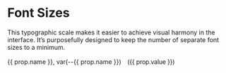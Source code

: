 # Font Sizes

<script setup lang="ts">
import { computed } from 'vue'
import designTokens from '../../src/assets/tokens/ods.json'

const tokens = computed(() => {
	return Object.values(designTokens).filter((token) => token.name.startsWith('oc-font-size-'))
})
</script>

This typographic scale makes it easier to achieve visual harmony in the interface. It’s purposefully designed to keep the number of separate font sizes to a minimum.

<div class="font-sizes">
	<div
		v-for="(prop, index) in tokens"
		:key="index"
		class="font"
		:style="{ fontSize: prop.value }"
	>
		{{ prop.name }}, var(--{{ prop.name }})
		<span>({{ prop.value }})</span>
	</div>
</div>

<style lang="scss">
.font-sizes {
  margin-top: 16px;
  overflow: hidden;
  width: 100%;
}
.font {
  margin-bottom: 4px;
  font-style: normal;
  span {
    letter-spacing: -0.02em;
    margin-left: 10px;
    user-select: none;
    font-style: normal;
  }
}
</style>
